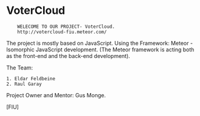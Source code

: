 # VoterCloud

		WELECOME TO OUR PROJECT- VoterCloud.
		http://votercloud-fiu.meteor.com/
The project is mostly based on JavaScript.
Using the Framework: Meteor - 
Isomorphic JavaScript development.
(The Meteor framework is acting both as the front-end and the back-end development).

The Team:

	1. Eldar Feldbeine
	2. Raul Garay

Project Owner and Mentor:	Gus Monge.
	

[FIU]
